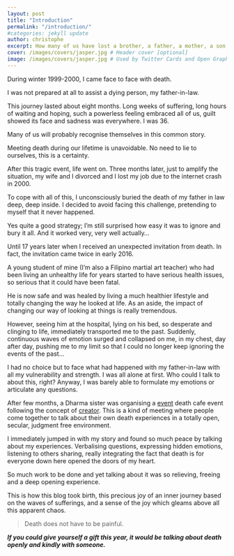 ```yaml
---
layout: post
title: "Introduction"
permalink: "/introduction/"
#categories: jekyll update
author: christophe
excerpt: How many of us have lost a brother, a father, a mother, a son, a daughter, someone really close to us ?
cover: /images/covers/jasper.jpg # Header cover [optional]
image: /images/covers/jasper.jpg # Used by Twitter Cards and Open Graph [optional]
---
```

During winter 1999-2000, I came face to face with death.

I was not prepared at all to assist a dying person, my father-in-law.

This journey lasted about eight months. Long weeks of suffering, long hours of waiting and hoping, such a powerless feeling embraced all of us, guilt showed its face and sadness was everywhere. I was 36.

Many of us will probably recognise themselves in this common story. 

Meeting death during our lifetime is unavoidable. No need to lie to ourselves, this is a certainty.

After this tragic event, life went on. Three months later, just to amplify the situation, my wife and I divorced and I lost my job due to the internet crash in 2000.

To cope with all of this, I unconsciously buried the death of my father in law deep, deep inside. I decided to avoid facing this challenge, pretending to myself that it never happened. 

Yes quite a good strategy; I’m still surprised how easy it was to ignore and bury it all. And it worked very, very well actually…

Until 17 years later when I received an unexpected invitation from death. In fact, the invitation came twice in early 2016.

A young student of mine (I’m also a Filipino martial art teacher) who had been living an unhealthy life for years started to have serious health issues, so serious that it could have been fatal.

He is now safe and was healed by living a much healthier lifestyle and totally changing the way he looked at life. As an aside, the impact of changing our way of looking at things is really tremendous.

However, seeing him at the hospital, lying on his bed, so desperate and clinging to life, immediately transported me to the past. Suddenly, continuous waves of emotion surged and collapsed on me, in my chest, day after day, pushing me to my limit so that I could no longer keep ignoring the events of the past... 

I had no choice but to face what had happened with my father-in-law with all my vulnerability and strength. I was all alone at first. Who could I talk to about this, right? Anyway, I was barely able to formulate my emotions or articulate any questions. 

After few months, a Dharma sister was organising a [event](https://thestillspace.org/what-we-do/workshops-and-events/death-cafe/) death cafe event following the concept of [creator](http://deathcafe.com/). This is a kind of meeting where people come together to talk about their own death experiences in a totally open, secular, judgment free environment.

I immediately jumped in with my story and found so much peace by talking about my experiences. Verbalising questions, expressing hidden emotions, listening to others sharing, really integrating the fact that death is for everyone down here opened the doors of my heart.

So much work to be done and yet talking about it was so relieving, freeing and a deep opening experience. 

This is how this blog took birth, this precious joy of an inner journey based on the waves of sufferings, and a sense of the joy which gleams above all this apparent chaos. 

> Death does not have to be painful.

***If you could give yourself a gift this year, it would be talking about death openly and kindly with someone.***
